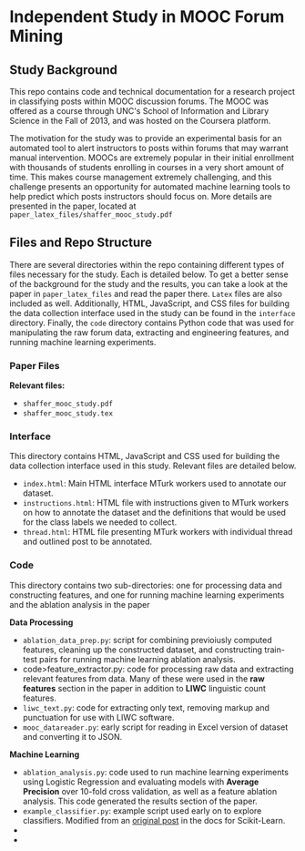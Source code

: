 <h1>Independent Study in MOOC Forum Mining</h1>
<h2>Study Background</h2>
<p>This repo contains code and technical documentation for a research project in classifying posts within MOOC discussion forums. The MOOC was offered as a course through UNC's School of Information and Library Science in the Fall of 2013, and was hosted on the Coursera platform.</p>
<p>The motivation for the study was to provide an experimental basis for an automated tool to alert instructors to posts within forums that may warrant manual intervention. MOOCs are extremely popular in their initial enrollment with thousands of students enrolling in courses in a very short amount of time. This makes course management extremely challenging, and this challenge presents an opportunity for automated machine learning tools to help predict which posts instructors should focus on. More details are presented in the paper, located at <code>paper_latex_files/shaffer_mooc_study.pdf</code></p>

<h2>Files and Repo Structure</h2>
<p>There are several directories within the repo containing different types of files necessary for the study. Each is detailed below. To get a better sense of the background for the study and the results, you can take a look at the paper in <code>paper_latex_files</code> and read the paper there. <code>Latex</code> files are also included as well. Additionally, HTML, JavaScript, and CSS files for building the data collection interface used in the study can be found in the <code>interface</code> directory. Finally, the <code>code</code> directory contains Python code that was used for manipulating the raw forum data, extracting and engineering features, and running machine learning experiments.</p>

<h3>Paper Files</h3>
<b>Relevant files:</b>
<ul>
<li><code>shaffer_mooc_study.pdf</code></li>
<li><code>shaffer_mooc_study.tex</code></li>
</ul>
<h3>Interface</h3>
<p>This directory contains HTML, JavaScript and CSS used for building the data collection interface used in this study. Relevant files are detailed below.</p>
<ul>
<li><code>index.html</code>: Main HTML interface MTurk workers used to annotate our dataset.</li>
<li><code>instructions.html</code>: HTML file with instructions given to MTurk workers on how to annotate the dataset and the definitions that would be used for the class labels we needed to collect.</li>
<li><code>thread.html</code>: HTML file presenting MTurk workers with individual thread and outlined post to be annotated.</li>
</ul>

<h3>Code</h3>
<p>This directory contains two sub-directories: one for processing data and constructing features, and one for running machine learning experiments and the ablation analysis in the paper</p>
<b>Data Processing</b>
<ul>
<li><code>ablation_data_prep.py</code>: script for combining previoiusly computed features, cleaning up the constructed dataset, and constructing train-test pairs for running machine learning ablation analysis.</li>
<li>code>feature_extractor.py</code>: code for processing raw data and extracting relevant features from data. Many of these were used in the <b>raw features</b> section in the paper in addition to <b>LIWC</b> linguistic count features.</li>
<li><code>liwc_text.py</code>: code for extracting only text, removing markup and punctuation for use with LIWC software.</li>
<li><code>mooc_datareader.py</code>: early script for reading in Excel version of dataset and converting it to JSON.</li>
</ul>
<b>Machine Learning</b>
<ul>
<li><code>ablation_analysis.py</code>: code used to run machine learning experiments using Logistic Regression and evaluating models with <b>Average Precision</b> over 10-fold cross validation, as well as a feature ablation analysis. This code generated the results section of the paper.</li>
<li><code>example_classifier.py</code>: example script used early on to explore classifiers. Modified from an <a href="http://scikit-learn.org/stable/auto_examples/document_classification_20newsgroups.html">original post</a> in the docs for Scikit-Learn.</li>
<li></li>
<li></li>
</ul>
